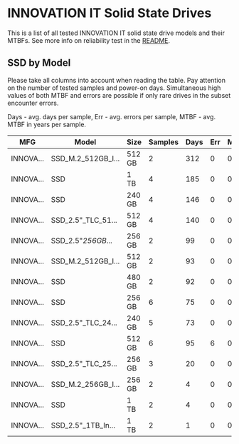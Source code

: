INNOVATION IT Solid State Drives
================================

This is a list of all tested INNOVATION IT solid state drive models and their MTBFs. See
more info on reliability test in the [README](https://github.com/linuxhw/SMART).

SSD by Model
------------

Please take all columns into account when reading the table. Pay attention on the
number of tested samples and power-on days. Simultaneous high values of both MTBF
and errors are possible if only rare drives in the subset encounter errors.

Days - avg. days per sample,
Err  - avg. errors per sample,
MTBF - avg. MTBF in years per sample.

| MFG       | Model              | Size   | Samples | Days  | Err   | MTBF |
|-----------|--------------------|--------|---------|-------|-------|------|
| INNOVA... | SSD_M.2_512GB_I... | 512 GB | 2       | 312   | 0     | 0.86   |
| INNOVA... | SSD                | 1 TB   | 4       | 185   | 0     | 0.51   |
| INNOVA... | SSD                | 240 GB | 4       | 146   | 0     | 0.40   |
| INNOVA... | SSD_2.5"_TLC_51... | 512 GB | 4       | 140   | 0     | 0.38   |
| INNOVA... | SSD_2.5"_256GB_... | 256 GB | 2       | 99    | 0     | 0.27   |
| INNOVA... | SSD_M.2_512GB_I... | 512 GB | 2       | 93    | 0     | 0.26   |
| INNOVA... | SSD                | 480 GB | 2       | 92    | 0     | 0.25   |
| INNOVA... | SSD                | 256 GB | 6       | 75    | 0     | 0.21   |
| INNOVA... | SSD_2.5"_TLC_24... | 240 GB | 5       | 73    | 0     | 0.20   |
| INNOVA... | SSD                | 512 GB | 6       | 95    | 6     | 0.16   |
| INNOVA... | SSD_2.5"_TLC_25... | 256 GB | 3       | 20    | 0     | 0.06   |
| INNOVA... | SSD_M.2_256GB_I... | 256 GB | 2       | 4     | 0     | 0.01   |
| INNOVA... | SSD                | 1 TB   | 2       | 4     | 0     | 0.01   |
| INNOVA... | SSD_2.5"_1TB_In... | 1 TB   | 2       | 1     | 0     | 0.00   |
